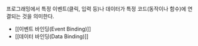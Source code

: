 프로그래밍에서 특정 이벤트(클릭, 입력 등)나 데이터가 특정 코드(동작이나 함수)에 연결되는 것을 의미한다.

- [[이벤트 바인딩(Event Binding)]]
- [[데이터 바인딩(Data Binding)]]